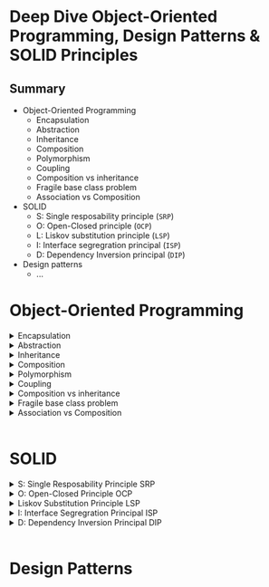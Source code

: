 # Deep Dive Object-Oriented Programming, Design Patterns & SOLID Principles

## Summary
- Object-Oriented Programming
    - Encapsulation
    - Abstraction
    - Inheritance
    - Composition
    - Polymorphism
    - Coupling
    - Composition vs inheritance
    - Fragile base class problem
    - Association vs Composition
- SOLID
    - S: Single resposability principle (`SRP`)
    - O: Open-Closed principle (`OCP`)
    - L: Liskov substitution principle (`LSP`)
    - I: Interface segregration principal (`ISP`)
    - D: Dependency Inversion principal (`DIP`)
- Design patterns
    - ...

# Object-Oriented Programming

<details>
<summary>Encapsulation</summary>

Encapsulation is a way to restrict the direct access to some components of an object, so users cannot access state values for all of the variables of a particular object. Encapsulation can be used to hide both data members and data functions or methods (implementation details) associated with an instantiated class or object.  

```python
#python example
class Temperature:
    def __init__(self):
        # Private attribute (convention: prefix with underscore)
        self._celsius = 0

    # Public method to set temperature in Celsius
    def set_celsius(self, value):
        if value < -273.15:
            print("Temperature cannot be below absolute zero!")
        else:
            self._celsius = value

    # Public method to get temperature in Celsius
    def get_celsius(self):
        return self._celsius

    # Public method to get temperature in Fahrenheit
    def get_fahrenheit(self):
        return (self._celsius * 9/5) + 32


# Create a Temperature object
temp = Temperature()

# Set temperature in Celsius
temp.set_celsius(25)

# Get temperature in Celsius and Fahrenheit
print(f"Celsius: {temp.get_celsius()}°C")       # Output: Celsius: 25°C
print(f"Fahrenheit: {temp.get_fahrenheit()}°F") # Output: Fahrenheit: 77.0°F

# Try to set an invalid temperature
temp.set_celsius(-300)  # Output: Temperature cannot be below absolute zero!
```

- The `_celsius` attribute is marked as private by prefixing it with an underscore (_). This indicates that it should not be accessed directly from outside the class.  

- The `set_celsius`, `get_celsius`, and `get_fahrenheit` methods provide a controlled interface to interact with the `_celsius` attribute.
</details>

<details>
<summary>Abstraction</summary>

Abstraction refers to the concept of hiding the complex implementation details and showing only the essential features of an object. In other words, abstraction allows you to focus on what an object does rather than how it does it.
Abstraction is about hiding complexity and showing only the essential features.



- **Abstract Classes:** that cannot be instantiated and may contain abstract methods (methods without implementation).  
- **Interfaces/Protocols:** Define a contract for what methods a class should implement without providing the implementation.

```swift
// swift example
// Step 1: Define a protocol (abstract interface)
protocol Animal {
    func makeSound()
}

// Step 2: Create concrete classes that conform to the protocol
class Dog: Animal {
    func makeSound() {
        print("Woof!")
    }
}

class Cat: Animal {
    func makeSound() {
        print("Meow!")
    }
}

// Step 3: Use the abstraction
let myDog = Dog()
let myCat = Cat()

myDog.makeSound() // Output: Woof!
myCat.makeSound() // Output: Meow!
```
- The Animal protocol is the abstraction, and Dog and Cat are the concrete implementations.
- The Animal protocol defines a single method makeSound(). This is the abstraction—it tells us what an animal should do (make a sound) but not how it does it.
- Dog and Cat are concrete classes that conform to the Animal protocol. They provide their own implementations of makeSound().

</details>

<details>
<summary>Inheritance</summary>

Inheritance allows a class (called a child class or subclass) to inherit properties and methods from another class (called a parent class or superclass). This promotes code reusability and establishes a hierarchical relationship between classes.

```Dart
// Dart example
// Parent class
class Animal {
  String name;

  // Constructor
  Animal(this.name);

  // Method
  void makeSound() {
    print("$name makes a sound");
  }
}

// Child class inheriting from Animal
class Dog extends Animal {
  // Constructor
  Dog(String name) : super(name);

  // Overriding the makeSound method
  @override
  void makeSound() {
    print("$name barks!");
  }
}

void main() {
  // Create an object of the Dog class
  Dog myDog = Dog("Buddy");

  // Call methods
  myDog.makeSound(); // Overridden method
}
```

```mermaid
graph TD;
    A[Animal] -- "Dog is a animal" --> B[Dog];
```

</details>

<details>
<summary>Composition</summary>

Composition involves creating complex objects by combining simpler objects or components. In composition, objects are assembled together to form larger structures, with each component object maintaining its own state and behavior. Composition is often described in terms of a
"has-a" relationship.

```ruby
# Ruby example

# Define the Car class, which is composed of Engine, Wheels, and Transmission class
class Car
  def initialize
    @engine = Engine.new
    @wheels = Wheels.new
    @transmission = Transmission.new
  end

  def drive
    @engine.start
    @wheels.rotate
    @transmission.shift_gear(1)
    puts "Car is moving!"
  end

  def park
    @transmission.shift_gear(0)
    @engine.stop
    puts "Car is parked."
  end
end

# Create a Car object and use it
my_car = Car.new
my_car.drive
my_car.park
```
- **Reusability:** Components like Engine, Wheels, and Transmission can be reused in other classes (e.g., a Truck class).  
- **Maintainability:** Changes to one component (e.g., Engine) do not affect other components or the Car class.
- **Flexibility:** You can dynamically change the behavior of the Car by swapping out components at runtime.  



</details>

<details>
<summary>Polymorphism</summary>

Polymorphism allows objects of different classes to be treated as objects of a common superclass. The term "polymorphism" comes from Greek, meaning "many forms." In OOP, it refers to the ability of a single function, method, or operator to work in different ways depending on the context.

- **Compile-time Polymorphism (Method Overloading):** This is achieved by defining multiple methods with the same name but different parameters.

- **Runtime Polymorphism (Method Overriding):** This is achieved when a subclass provides a specific implementation of a method that is already defined in its superclass.

```Kotlin
// Kotlin example

// Superclass
open class Shape {
    open fun draw() {
        println("Drawing a shape")
    }
}

// Subclass
class Circle : Shape() {
    override fun draw() {
        println("Drawing a circle")
    }
}

fun main() {
    val shape: Shape = Circle()  // Polymorphism: Shape reference, Circle object
    shape.draw()  // Output: Drawing a circle
}
```
- Superclass (`Shape`): Defines a method `draw()`.
- Subclass (`Circle`): Overrides the `draw()` method to provide its own implementation.
- Polymorphism: The `shape` variable is of type `Shape`, but it holds an object of type `Circle`. When `draw()` is called, the overridden method in `Circle` is executed.

</details>

<details>
<summary>Coupling</summary>

Coupling measures how closely two classes are connected or dependent on each other. High coupling means that classes are tightly interconnected, making the system harder to maintain, modify, and test.

**Benefits of Loose Coupling:**
**Flexibility:** You can easily replace or modify components without affecting other parts of the system.

**Maintainability:** Changes in one class are less likely to break other classes.

**Testability:** It's easier to test classes in isolation when they are not tightly coupled.

**Bad pratice**
Coupling Example:
```ruby
# Ruby example

class Car
  def initialize
    @engine = Engine.new
  end

  def start
    @engine.start
  end
end

class Engine
  def start
    puts "Engine started!"
  end
end

car = Car.new
car.start
```

**Good pratice**
**Loose Coupling Example:**
```Ruby
# Ruby example

class Car
  def initialize(engine)
    @engine = engine
  end

  def start
    @engine.start
  end
end

class Engine
  def start
    puts "Engine started!"
  end
end

class ElectricEngine
  def start
    puts "Electric engine started!"
  end
end

# Using a regular engine
regular_engine = Engine.new
car = Car.new(regular_engine)
car.start

# Using an electric engine
electric_engine = ElectricEngine.new
car = Car.new(electric_engine)
car.start
```

</details>

<details>
<summary>Composition vs inheritance</summary>

**When to Use Composition:**
- When you need more flexibility in constructing objects by assembling smaller, reusable components.
- When there is no clear "is-a" relationship between classes, and a "has-a" relationship is more appropriate.
- When you want to avoid the limitations of inheritance, such as tight coupling and the fragile base class problem - which we will look into shortly.
**When to Use Inheritance:**
- When there is a clear "is-a" relationship between classes, and subclass objects can be treated as instances of their superclass.
- When you want to promote code reuse by inheriting properties and behaviors from existing classes.
- When you want to leverage polymorphism to allow objects of different subclasses to be treated uniformly through their common superclass interface.

</details>

<details>
<summary>Fragile base class problem</summary>

**Fragile Base Class Problem and why you should use composition over inheritance**
- The Fragile Base Class Problem is a software design issue that arises in object-oriented programming when changes made to a base class can inadvertently break the functionality of derived classes. This problem occurs due to the tight coupling between base and derived classes in inheritance hierarchies.
    - **Inheritance Coupling:** Inheritance creates a strong coupling between the base class (superclass) and derived classes (subclasses). Any changes made to the base class can potentially affect the behavior of all derived classes.
    - **Limited Extensibility:** The Fragile Base Class Problem limits the extensibility of software systems, as modifications to the base class can become increasingly risky and costly over time. Developers may avoid making necessary changes due to the fear of breaking existing functionality - Brittle software.

**Mitigation Strategies:** To mitigate the Fragile Base Class Problem, software developers can use design principles such as the Open/Closed Principle (OCP) and Dependency Inversion Principle (DIP), as well as design patterns like Composition over Inheritance. These approaches promote loose coupling, encapsulation, and modular design, reducing the impact of changes in base classes.

</details>

<details>
<summary>Association vs Composition</summary>

**The difference between Association relationship and Composition relationship:**
- **Association:** A Person has a Car, but is not composed of Car. A person holds a reference to Car so it can interact with it, but a Person can exist without a Car.
- **Composition:** When a child object wouldn't be able to exist without its parent object, e.g. a hotel is composed of its rooms, and HotelBathroom cannot exist without Hotel (destroy the hotel, you destroy the hotel bathroom - it can't exist by itself). Also, if a Customer is destroyed, their ShoppingCart and Orders are lost too - therefore Customer is composed of ShoppingCart and Orders. And if Orders are lost, OrderDetails and Shippinginfo are lost - so Orders are composed of Shippinginfo and OrderDetails.

</details>

<br/>  

# SOLID

<details>
<summary>S: Single Resposability Principle SRP</summary>

- A class should have only one reason to change, meaning it should have only one job or responsibility.
- This principle helps to keep classes focused and manageable.

**Problem: Violation of SRP**
The `User` class has two responsibilities:

- Managing user data.
- Saving the user to a database.
- Sending an email.

**Solution: Applying SRP**
We can refactor the code to separate the responsibilities into different classes or modules:

```javascript
// JavaScript example

class User {
  constructor(name, email) {
    this.name = name;
    this.email = email;
  }
}

class UserRepository {
  save(user) {
    // Logic to save user to a database
    console.log(`Saving user ${user.name} to the database...`);
  }
}

class EmailService {
  sendEmail(user) {
    // Logic to send an email to the user
    console.log(`Sending email to ${user.email}...`);
  }
}

// Usage
const user = new User("John", "john@example.com");
const userRepository = new UserRepository();
const emailService = new EmailService();

userRepository.save(user);
emailService.sendEmail(user);
```

</details>

<details>
<summary>O: Open-Closed Principle OCP</summary>

- Software entities (classes, modules, functions, etc.) should be open for extension but closed for modification.

- This means you should be able to add new functionality without altering existing code, promoting the use of abstractions and interfaces.

**Problem: Violation of OCP**

```csharp
// C# example
public class ReportGenerator
{
    public void GenerateReport(string reportType)
    {
        if (reportType == "PDF")
        {
            Console.WriteLine("Generating PDF Report...");
        }
        else if (reportType == "Excel")
        {
            Console.WriteLine("Generating Excel Report...");
        }
        // If we need to add a new report type (e.g., "Word"), we have to modify this class.
    }
}
```
In this example, the `ReportGenerator` `class` violates OCP because if we want to add a new report type (e.g., "Word"), we have to modify the `GenerateReport` `method`. This makes the code harder to maintain and less flexible.

**Solution: Applying OCP**
```csharp
// C# example

// Define an interface for all report generators
public interface IReportGenerator
{
    void GenerateReport();
}

// PDF Report Generator
public class PdfReportGenerator : IReportGenerator
{
    public void GenerateReport()
    {
        Console.WriteLine("Generating PDF Report...");
    }
}

// Excel Report Generator
public class ExcelReportGenerator : IReportGenerator
{
    public void GenerateReport()
    {
        Console.WriteLine("Generating Excel Report...");
    }
}

// Word Report Generator (added later without modifying existing code)
public class WordReportGenerator : IReportGenerator
{
    public void GenerateReport()
    {
        Console.WriteLine("Generating Word Report...");
    }
}

// Report Generator class that works with any IReportGenerator
public class ReportGenerator
{
    public void GenerateReport(IReportGenerator reportGenerator)
    {
        reportGenerator.GenerateReport();
    }
}

// Usage
class Program
{
    static void Main(string[] args)
    {
        var pdfReport = new PdfReportGenerator();
        var excelReport = new ExcelReportGenerator();
        var wordReport = new WordReportGenerator(); // New report type added without modifying existing code

        var reportGenerator = new ReportGenerator();

        reportGenerator.GenerateReport(pdfReport);  // Output: Generating PDF Report...
        reportGenerator.GenerateReport(excelReport); // Output: Generating Excel Report...
        reportGenerator.GenerateReport(wordReport);  // Output: Generating Word Report...
    }
}
```

- `IReportGenerator` Interface: Defines a contract for all report generators, requiring them to implement a `GenerateReport` `method`.

- `PdfReportGenerator` and `ExcelReportGenerator` Classes: Implement the `IReportGenerator` interface and provide their own logic for generating reports.

- `WordReportGenerator` Class: Added later without modifying the existing `ReportGenerator` class.

- `ReportGenerator` Class: Works with any report generator that implements the `IReportGenerator` interface. It doesn’t need to be modified when new report types are added.

</details>

<details>
<summary>Liskov Substitution Principle LSP</summary>

- Objects of a superclass should be replaceable with objects of a subclass without affecting the correctness of the program.

- This principle ensures that a subclass can stand in for its superclass without causing unexpected behavior.

**Problem: Violation of LSP**
example:

- The `Bird` class has a fly method, assuming all birds can fly.

- The `Ostrich` class extends `Bird` but overrides the fly method to `throw` an exception because ostriches cannot fly.

- This violates LSP because an `Ostrich` object cannot be substituted for a `Bird` object without breaking the program (it `throws` an exception).

**Solution: Applying LSP**

- To adhere to LSP, we need to ensure that subclasses can be used in place of their superclass without causing unexpected behavior. One way to fix this is by restructuring the class hierarchy to reflect the correct behavior.

```java
// Java example

// Base class for all birds
class Bird {
    // Common bird behavior
}

// Interface for birds that can fly
interface Flyable {
    void fly();
}

// Sparrow is a bird that can fly
class Sparrow extends Bird implements Flyable {
    @Override
    public void fly() {
        System.out.println("Sparrow is flying...");
    }
}

// Ostrich is a bird that cannot fly
class Ostrich extends Bird {
    // Ostrich-specific behavior
    public void run() {
        System.out.println("Ostrich is running...");
    }
}

public class Main {
    public static void main(String[] args) {
        Flyable sparrow = new Sparrow();
        sparrow.fly(); // Output: Sparrow is flying...

        Ostrich ostrich = new Ostrich();
        ostrich.run(); // Output: Ostrich is running...

        // Now, Ostrich is not forced to implement fly(), and the program works as expected.
    }
}
```

- `Bird` Class: Acts as a base class for all birds, containing common behavior.

- `Flyable` Interface: Defines the `fly` method for birds that can fly.

- `Sparrow` Class: Extends Bird and implements `Flyable` because sparrows can fly.

- `Ostrich` Class: Extends Bird but does not implement `Flyable` because ostriches cannot fly. Instead, it has its own behavior (`run`).

</details>

<details>
<summary>I: Interface Segregration Principal ISP</summary>

- Clients should not be forced to depend on interfaces they do not use.
- This principle encourages the creation of smaller, more specific interfaces rather than large, general-purpose ones.

**Problem: Violation of ISP**

- The `Worker` interface has two methods: `work` and `eat`.

- The `HumanWorker` class implements both methods because humans can work and eat.

- The `RobotWorker` class is forced to implement the `eat` method, even though robots don’t eat. This violates ISP because the `RobotWorker` depends on an interface method it doesn’t use.

**Solution: Applying ISP**

- To adhere to ISP, we can split the Worker interface into smaller, more specific interfaces. This way, classes only implement the methods they need.

- `Workable` Interface: Defines the `work` method for workers who can work.
- `Eatable` Interface: Defines the `eat` method for workers who can eat.
- `HumanWorker` Class: Implements both `Workable` and `Eatable` because humans can work and eat.
- `RobotWorker` Class: Implements only `Workable` because robots don’t eat.
</details>

<details>
<summary>D: Dependency Inversion Principal DIP</summary>

- High-level modules should not depend on low-level modules. Both should depend on abstractions.
- Abstractions should not depend on details. Details should depend on abstractions.
- This principle promotes the decoupling of software modules, making the system more modular and easier to maintain.

```cpp
// C++ example

#include <iostream>
using namespace std;

// Abstraction (interface)
class Switchable {
public:
    virtual void turnOn() = 0;
    virtual void turnOff() = 0;
    virtual ~Switchable() = default; // Virtual destructor for proper cleanup
};

// Low-level module
class LightBulb : public Switchable {
public:
    void turnOn() override {
        cout << "LightBulb: Turned ON" << endl;
    }

    void turnOff() override {
        cout << "LightBulb: Turned OFF" << endl;
    }
};

// Another low-level module
class Fan : public Switchable {
public:
    void turnOn() override {
        cout << "Fan: Turned ON" << endl;
    }

    void turnOff() override {
        cout << "Fan: Turned OFF" << endl;
    }
};

// High-level module
class Switch {
private:
    Switchable& device; // Depends on abstraction, not a concrete implementation
public:
    Switch(Switchable& device) : device(device) {}

    void operate(bool on) {
        if (on) {
            device.turnOn();
        } else {
            device.turnOff();
        }
    }
};

// Usage
int main() {
    LightBulb bulb;
    Fan fan;

    Switch lightSwitch(bulb);
    lightSwitch.operate(true);  // Output: LightBulb: Turned ON
    lightSwitch.operate(false); // Output: LightBulb: Turned OFF

    Switch fanSwitch(fan);
    fanSwitch.operate(true);  // Output: Fan: Turned ON
    fanSwitch.operate(false); // Output: Fan: Turned OFF

    return 0;
}
```

- `Switchable` Interface: Acts as an abstraction that both high-level and low-level modules depend on.

- `LightBulb` and `Fan` Classes: Implement the Switchable interface, providing their own implementations of `turnOn` and `turnOff`.

- `Switch` Class: Depends on the `Switchable` interface instead of a concrete implementation. This makes it flexible and reusable for any device that implements `Switchable`.

</details>

<br/>  

# Design Patterns
